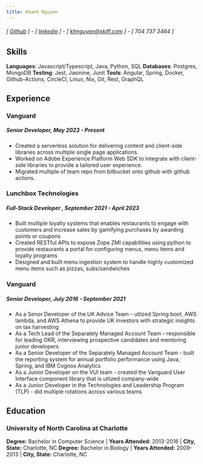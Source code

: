```yaml
---
title: Khanh Nguyen
---
```

###### [ [Github](https://www.github.com/siph) ] - [ [linkedin](www.linkedin.com/in/khanh-nguyen-0614ba108) ] - [ khnguyen@skiff.com ] - [ 704 737 3464 ]

## Skills
**Languages**: Javascript/Typescript, Java, Python, SQL
**Databases**: Postgres, MongoDB
**Testing**: Jest, Jasmine, Junit
**Tools**: Angular, Spring, Docker, Github-Actions, CircleCI, Linux, Nix, Git, Rest, GraphQL

## Experience
### Vanguard 
##### Senior Developer, May 2023 - Present
- Created a serverless solution for delivering content and client-side libraries across multiple single page applications.
- Worked on Adobe Experience Platform Web SDK to integrate with client-side libraries to provide a tailored user experience.
- Migrated multiple of team repo from bitbucket onto github with github actions.

### Lunchbox Technologies 
##### Full-Stack Developer , September 2021 - April 2023
- Built multiple loyalty systems that enables restaurants to engage with customers and increase sales by gamifying purchases
by awarding points or coupons
- Created RESTful APIs to expose Zope ZMI capabilities using python to provide restaurants a portal for configuring menus,
menu items and loyalty programs
- Designed and built menu ingestion system to handle highly customized menu items such as pizzas, subs/sandwiches

### Vanguard 
##### Senior Developer, July 2016 - September 2021
- As a Senor Developer of the UK Advice Team - utlized Spring boot, AWS lambda, and AWS Athena to provide UK investors with strategic
insights on tax harvesting 
- As a Tech Lead of the Separately Managed Account Team - responsible for leading OKR, interviewing prospective candidates and 
mentoring junior developers
- As a Senior Developer of the Separately Managed Account Team - built the reporting system for annual portfolio performance
using Java, Spring, and IBM Cognos Analytics
- As a Junior Developer on the VUI team - created the Vanguard User Interface component library that is utlized company-wide 
- As a Junior Developer in the Technologies and Leadership Program (TLP) - did multiple rotations across various teams

## Education
### University of North Carolina at Charlotte
**Degree:** Bachelor in Computer Science | **Years Attended:** 2013-2016 | **City, State:** Charlotte, NC
**Degree:** Bachelor in Biology | **Years Attended:** 2009-2013 | **City, State:** Charlotte, NC
